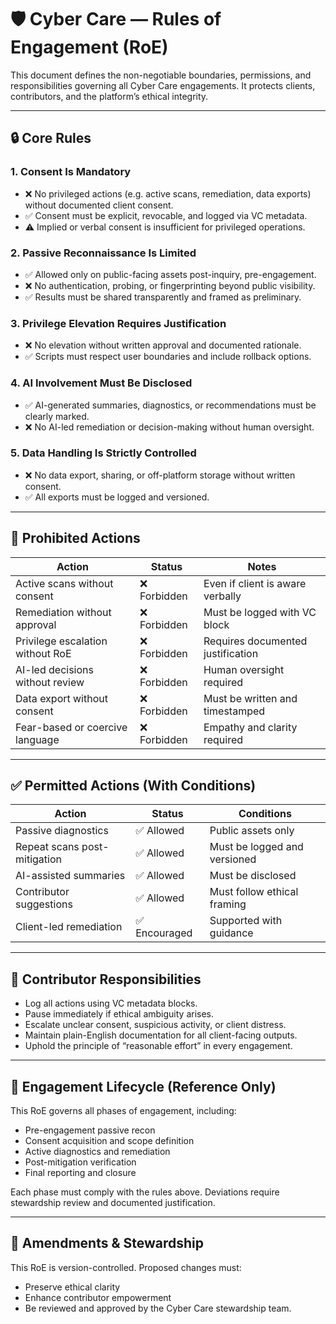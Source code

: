 # 🛡️ Cyber Care — Rules of Engagement (RoE)

This document defines the non-negotiable boundaries, permissions, and responsibilities governing all Cyber Care engagements. It protects clients, contributors, and the platform’s ethical integrity.

---

## 🔒 Core Rules

### 1. Consent Is Mandatory
- ❌ No privileged actions (e.g. active scans, remediation, data exports) without documented client consent.
- ✅ Consent must be explicit, revocable, and logged via VC metadata.
- ⚠️ Implied or verbal consent is insufficient for privileged operations.

### 2. Passive Reconnaissance Is Limited
- ✅ Allowed only on public-facing assets post-inquiry, pre-engagement.
- ❌ No authentication, probing, or fingerprinting beyond public visibility.
- ✅ Results must be shared transparently and framed as preliminary.

### 3. Privilege Elevation Requires Justification
- ❌ No elevation without written approval and documented rationale.
- ✅ Scripts must respect user boundaries and include rollback options.

### 4. AI Involvement Must Be Disclosed
- ✅ AI-generated summaries, diagnostics, or recommendations must be clearly marked.
- ❌ No AI-led remediation or decision-making without human oversight.

### 5. Data Handling Is Strictly Controlled
- ❌ No data export, sharing, or off-platform storage without written consent.
- ✅ All exports must be logged and versioned.

---

## 🚫 Prohibited Actions

| Action                             | Status     | Notes |
|------------------------------------|------------|-------|
| Active scans without consent       | ❌ Forbidden | Even if client is aware verbally |
| Remediation without approval       | ❌ Forbidden | Must be logged with VC block |
| Privilege escalation without RoE   | ❌ Forbidden | Requires documented justification |
| AI-led decisions without review    | ❌ Forbidden | Human oversight required |
| Data export without consent        | ❌ Forbidden | Must be written and timestamped |
| Fear-based or coercive language    | ❌ Forbidden | Empathy and clarity required |

---

## ✅ Permitted Actions (With Conditions)

| Action                             | Status     | Conditions |
|------------------------------------|------------|------------|
| Passive diagnostics                | ✅ Allowed  | Public assets only |
| Repeat scans post-mitigation       | ✅ Allowed  | Must be logged and versioned |
| AI-assisted summaries              | ✅ Allowed  | Must be disclosed |
| Contributor suggestions            | ✅ Allowed  | Must follow ethical framing |
| Client-led remediation             | ✅ Encouraged | Supported with guidance |

---

## 🧭 Contributor Responsibilities

- Log all actions using VC metadata blocks.
- Pause immediately if ethical ambiguity arises.
- Escalate unclear consent, suspicious activity, or client distress.
- Maintain plain-English documentation for all client-facing outputs.
- Uphold the principle of “reasonable effort” in every engagement.

---

## 🔁 Engagement Lifecycle (Reference Only)

This RoE governs all phases of engagement, including:
- Pre-engagement passive recon
- Consent acquisition and scope definition
- Active diagnostics and remediation
- Post-mitigation verification
- Final reporting and closure

Each phase must comply with the rules above. Deviations require stewardship review and documented justification.

---

## 🧾 Amendments & Stewardship

This RoE is version-controlled. Proposed changes must:
- Preserve ethical clarity
- Enhance contributor empowerment
- Be reviewed and approved by the Cyber Care stewardship team.
